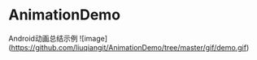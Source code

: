 # AnimationDemo
Android动画总结示例
![image]
(https://github.com/liuqiangit/AnimationDemo/tree/master/gif/demo.gif)
